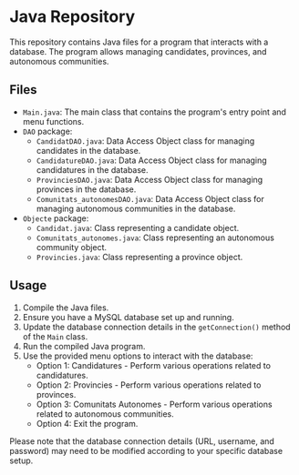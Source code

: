 Java Repository
===============

This repository contains Java files for a program that interacts with a database. The program allows managing candidates, provinces, and autonomous communities.

Files
-----

*   `Main.java`: The main class that contains the program's entry point and menu functions.
*   `DAO` package:
    *   `CandidatDAO.java`: Data Access Object class for managing candidates in the database.
    *   `CandidatureDAO.java`: Data Access Object class for managing candidatures in the database.
    *   `ProvinciesDAO.java`: Data Access Object class for managing provinces in the database.
    *   `Comunitats_autonomesDAO.java`: Data Access Object class for managing autonomous communities in the database.
*   `Objecte` package:
    *   `Candidat.java`: Class representing a candidate object.
    *   `Comunitats_autonomes.java`: Class representing an autonomous community object.
    *   `Provincies.java`: Class representing a province object.

Usage
-----

1.  Compile the Java files.
2.  Ensure you have a MySQL database set up and running.
3.  Update the database connection details in the `getConnection()` method of the `Main` class.
4.  Run the compiled Java program.
5.  Use the provided menu options to interact with the database:
    *   Option 1: Candidatures - Perform various operations related to candidatures.
    *   Option 2: Provincies - Perform various operations related to provinces.
    *   Option 3: Comunitats Autonomes - Perform various operations related to autonomous communities.
    *   Option 4: Exit the program.

Please note that the database connection details (URL, username, and password) may need to be modified according to your specific database setup.